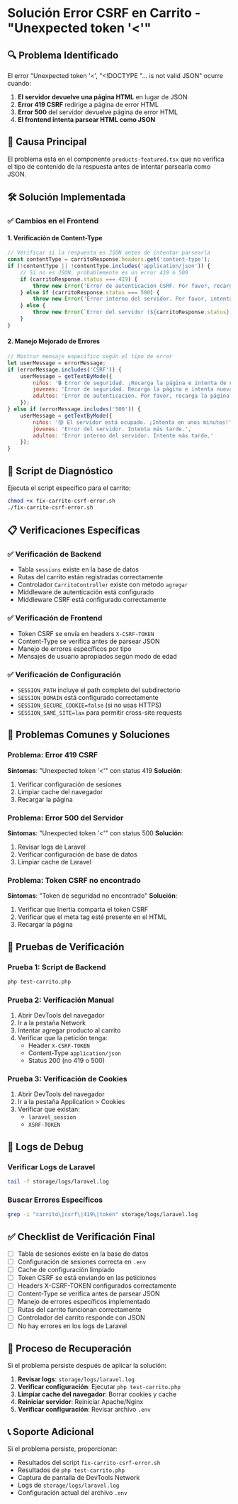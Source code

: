# Solución Error CSRF en Carrito - "Unexpected token '<'"

## 🔍 Problema Identificado

El error "Unexpected token '<', "<!DOCTYPE "... is not valid JSON" ocurre cuando:

1. **El servidor devuelve una página HTML** en lugar de JSON
2. **Error 419 CSRF** redirige a página de error HTML
3. **Error 500** del servidor devuelve página de error HTML
4. **El frontend intenta parsear HTML como JSON**

## 🎯 Causa Principal

El problema está en el componente `products-featured.tsx` que no verifica el tipo de contenido de la respuesta antes de intentar parsearla como JSON.

## 🛠️ Solución Implementada

### ✅ Cambios en el Frontend

#### 1. Verificación de Content-Type
```javascript
// Verificar si la respuesta es JSON antes de intentar parsearla
const contentType = carritoResponse.headers.get('content-type');
if (!contentType || !contentType.includes('application/json')) {
    // Si no es JSON, probablemente es un error 419 o 500
    if (carritoResponse.status === 419) {
        throw new Error('Error de autenticación CSRF. Por favor, recarga la página e intenta nuevamente.');
    } else if (carritoResponse.status === 500) {
        throw new Error('Error interno del servidor. Por favor, intenta más tarde.');
    } else {
        throw new Error(`Error del servidor (${carritoResponse.status}). Por favor, intenta nuevamente.`);
    }
}
```

#### 2. Manejo Mejorado de Errores
```javascript
// Mostrar mensaje específico según el tipo de error
let userMessage = errorMessage;
if (errorMessage.includes('CSRF')) {
    userMessage = getTextByMode({
        niños: '🔒 Error de seguridad. ¡Recarga la página e intenta de nuevo!',
        jóvenes: 'Error de seguridad. Recarga la página e intenta nuevamente.',
        adultos: 'Error de autenticación. Por favor, recarga la página e intenta nuevamente.'
    });
} else if (errorMessage.includes('500')) {
    userMessage = getTextByMode({
        niños: '😰 El servidor está ocupado. ¡Intenta en unos minutos!',
        jóvenes: 'Error del servidor. Intenta más tarde.',
        adultos: 'Error interno del servidor. Intente más tarde.'
    });
}
```

## 🔧 Script de Diagnóstico

Ejecuta el script específico para el carrito:

```bash
chmod +x fix-carrito-csrf-error.sh
./fix-carrito-csrf-error.sh
```

## 📋 Verificaciones Específicas

### ✅ Verificación de Backend
- Tabla `sessions` existe en la base de datos
- Rutas del carrito están registradas correctamente
- Controlador `CarritoController` existe con método `agregar`
- Middleware de autenticación está configurado
- Middleware CSRF está configurado correctamente

### ✅ Verificación de Frontend
- Token CSRF se envía en headers `X-CSRF-TOKEN`
- Content-Type se verifica antes de parsear JSON
- Manejo de errores específicos por tipo
- Mensajes de usuario apropiados según modo de edad

### ✅ Verificación de Configuración
- `SESSION_PATH` incluye el path completo del subdirectorio
- `SESSION_DOMAIN` está configurado correctamente
- `SESSION_SECURE_COOKIE=false` (si no usas HTTPS)
- `SESSION_SAME_SITE=lax` para permitir cross-site requests

## 🚨 Problemas Comunes y Soluciones

### Problema: Error 419 CSRF
**Síntomas**: "Unexpected token '<'" con status 419
**Solución**: 
1. Verificar configuración de sesiones
2. Limpiar cache del navegador
3. Recargar la página

### Problema: Error 500 del Servidor
**Síntomas**: "Unexpected token '<'" con status 500
**Solución**:
1. Revisar logs de Laravel
2. Verificar configuración de base de datos
3. Limpiar cache de Laravel

### Problema: Token CSRF no encontrado
**Síntomas**: "Token de seguridad no encontrado"
**Solución**:
1. Verificar que Inertia comparta el token CSRF
2. Verificar que el meta tag esté presente en el HTML
3. Recargar la página

## 🧪 Pruebas de Verificación

### Prueba 1: Script de Backend
```bash
php test-carrito.php
```

### Prueba 2: Verificación Manual
1. Abrir DevTools del navegador
2. Ir a la pestaña Network
3. Intentar agregar producto al carrito
4. Verificar que la petición tenga:
   - Header `X-CSRF-TOKEN`
   - Content-Type `application/json`
   - Status 200 (no 419 o 500)

### Prueba 3: Verificación de Cookies
1. Abrir DevTools del navegador
2. Ir a la pestaña Application > Cookies
3. Verificar que existan:
   - `laravel_session`
   - `XSRF-TOKEN`

## 📝 Logs de Debug

### Verificar Logs de Laravel
```bash
tail -f storage/logs/laravel.log
```

### Buscar Errores Específicos
```bash
grep -i "carrito\|csrf\|419\|token" storage/logs/laravel.log
```

## ✅ Checklist de Verificación Final

- [ ] Tabla de sesiones existe en la base de datos
- [ ] Configuración de sesiones correcta en `.env`
- [ ] Cache de configuración limpiado
- [ ] Token CSRF se está enviando en las peticiones
- [ ] Headers X-CSRF-TOKEN configurados correctamente
- [ ] Content-Type se verifica antes de parsear JSON
- [ ] Manejo de errores específicos implementado
- [ ] Rutas del carrito funcionan correctamente
- [ ] Controlador del carrito responde con JSON
- [ ] No hay errores en los logs de Laravel

## 🔄 Proceso de Recuperación

Si el problema persiste después de aplicar la solución:

1. **Revisar logs**: `storage/logs/laravel.log`
2. **Verificar configuración**: Ejecutar `php test-carrito.php`
3. **Limpiar cache del navegador**: Borrar cookies y cache
4. **Reiniciar servidor**: Reiniciar Apache/Nginx
5. **Verificar configuración**: Revisar archivo `.env`

## 📞 Soporte Adicional

Si el problema persiste, proporcionar:
- Resultados del script `fix-carrito-csrf-error.sh`
- Resultados de `php test-carrito.php`
- Captura de pantalla de DevTools Network
- Logs de `storage/logs/laravel.log`
- Configuración actual del archivo `.env` 